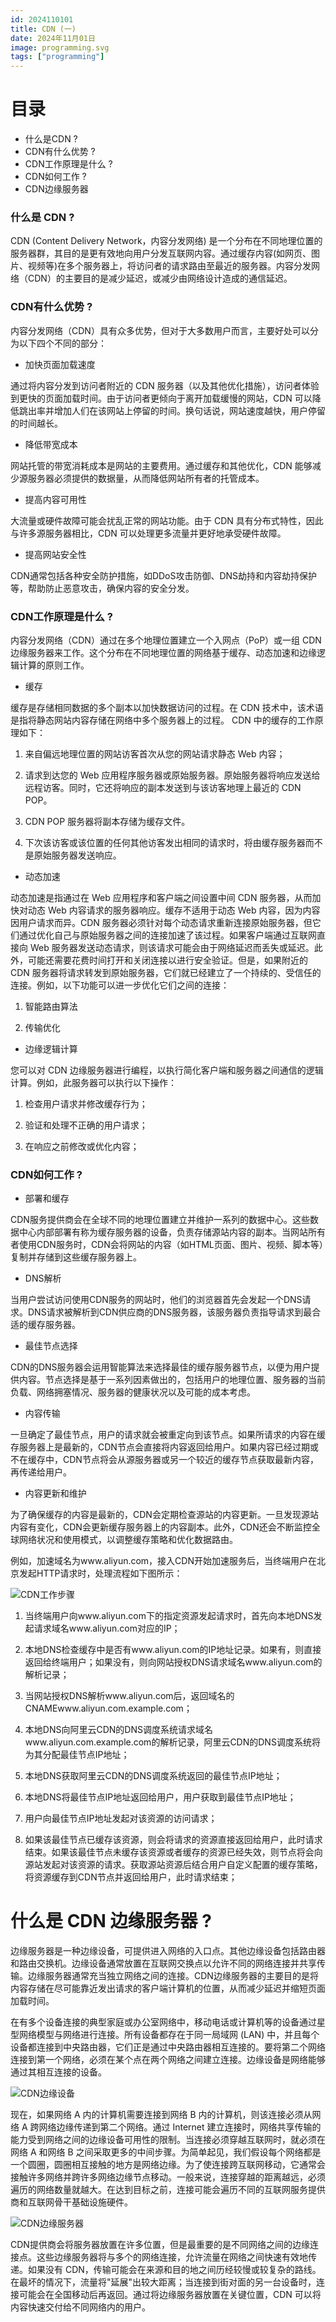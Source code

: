 ```yaml
---
id: 2024110101
title: CDN (一)
date: 2024年11月01日
image: programming.svg
tags: ["programming"]
---
```



# 目录

- 什么是CDN ? 
- CDN有什么优势 ? 
- CDN工作原理是什么 ? 
- CDN如何工作 ? 
- CDN边缘服务器



### 什么是 CDN ? 

CDN (Content Delivery Network，内容分发网络) 是一个分布在不同地理位置的服务器群，其目的是更有效地向用户分发互联网内容。通过缓存内容(如网页、图片、视频等)在多个服务器上，将访问者的请求路由至最近的服务器。内容分发网络（CDN）的主要目的是减少延迟，或减少由网络设计造成的通信延迟。


### CDN有什么优势 ? 

内容分发网络（CDN）具有众多优势，但对于大多数用户而言，主要好处可以分为以下四个不同的部分：

- 加快页面加载速度

 通过将内容分发到访问者附近的 CDN 服务器（以及其他优化措施），访问者体验到更快的页面加载时间。由于访问者更倾向于离开加载缓慢的网站，CDN 可以降低跳出率并增加人们在该网站上停留的时间。换句话说，网站速度越快，用户停留的时间越长。

- 降低带宽成本

网站托管的带宽消耗成本是网站的主要费用。通过缓存和其他优化，CDN 能够减少源服务器必须提供的数据量，从而降低网站所有者的托管成本。

- 提高内容可用性

大流量或硬件故障可能会扰乱正常的网站功能。由于 CDN 具有分布式特性，因此与许多源服务器相比，CDN 可以处理更多流量并更好地承受硬件故障。

- 提高网站安全性

CDN通常包括各种安全防护措施，如DDoS攻击防御、DNS劫持和内容劫持保护等，帮助防止恶意攻击，确保内容的安全分发。

### CDN工作原理是什么 ? 

内容分发网络（CDN）通过在多个地理位置建立一个入网点（PoP）或一组 CDN 边缘服务器来工作。这个分布在不同地理位置的网络基于缓存、动态加速和边缘逻辑计算的原则工作。

- 缓存

缓存是存储相同数据的多个副本以加快数据访问的过程。在 CDN 技术中，该术语是指将静态网站内容存储在网络中多个服务器上的过程。 CDN 中的缓存的工作原理如下：

1) 来自偏远地理位置的网站访客首次从您的网站请求静态 Web 内容；

2) 请求到达您的 Web 应用程序服务器或原始服务器。原始服务器将响应发送给远程访客。同时，它还将响应的副本发送到与该访客地理上最近的 CDN POP。

3) CDN POP 服务器将副本存储为缓存文件。

4) 下次该访客或该位置的任何其他访客发出相同的请求时，将由缓存服务器而不是原始服务器发送响应。 


- 动态加速

动态加速是指通过在 Web 应用程序和客户端之间设置中间 CDN 服务器，从而加快对动态 Web 内容请求的服务器响应。缓存不适用于动态 Web 内容，因为内容因用户请求而异。CDN 服务器必须针对每个动态请求重新连接原始服务器，但它们通过优化自己与原始服务器之间的连接加速了该过程。如果客户端通过互联网直接向 Web 服务器发送动态请求，则该请求可能会由于网络延迟而丢失或延迟。此外，可能还需要花费时间打开和关闭连接以进行安全验证。但是，如果附近的 CDN 服务器将请求转发到原始服务器，它们就已经建立了一个持续的、受信任的连接。例如，以下功能可以进一步优化它们之间的连接：

1) 智能路由算法

2) 传输优化

- 边缘逻辑计算

您可以对 CDN 边缘服务器进行编程，以执行简化客户端和服务器之间通信的逻辑计算。例如，此服务器可以执行以下操作：

1) 检查用户请求并修改缓存行为；

2) 验证和处理不正确的用户请求；

3) 在响应之前修改或优化内容；

### CDN如何工作 ? 

- 部署和缓存

CDN服务提供商会在全球不同的地理位置建立并维护一系列的数据中心。这些数据中心内部部署有称为缓存服务器的设备，负责存储源站内容的副本。当网站所有者使用CDN服务时，CDN会将网站的内容（如HTML页面、图片、视频、脚本等）复制并存储到这些缓存服务器上。

- DNS解析

当用户尝试访问使用CDN服务的网站时，他们的浏览器首先会发起一个DNS请求。DNS请求被解析到CDN供应商的DNS服务器，该服务器负责指导请求到最合适的缓存服务器。

- 最佳节点选择

CDN的DNS服务器会运用智能算法来选择最佳的缓存服务器节点，以便为用户提供内容。节点选择是基于一系列因素做出的，包括用户的地理位置、服务器的当前负载、网络拥塞情况、服务器的健康状况以及可能的成本考虑。

- 内容传输

一旦确定了最佳节点，用户的请求就会被重定向到该节点。如果所请求的内容在缓存服务器上是最新的，CDN节点会直接将内容返回给用户。如果内容已经过期或不在缓存中，CDN节点将会从源服务器或另一个较近的缓存节点获取最新内容，再传递给用户。

- 内容更新和维护

为了确保缓存的内容是最新的，CDN会定期检查源站的内容更新。一旦发现源站内容有变化，CDN会更新缓存服务器上的内容副本。此外，CDN还会不断监控全球网络状况和使用模式，以调整缓存策略和优化数据路由。

例如，加速域名为www.aliyun.com，接入CDN开始加速服务后，当终端用户在北京发起HTTP请求时，处理流程如下图所示：

![CDN工作步骤](/20241101CDN工作步骤.png)

1) 当终端用户向www.aliyun.com下的指定资源发起请求时，首先向本地DNS发起请求域名www.aliyun.com对应的IP；

2) 本地DNS检查缓存中是否有www.aliyun.com的IP地址记录。如果有，则直接返回给终端用户；如果没有，则向网站授权DNS请求域名www.aliyun.com的解析记录；

3) 当网站授权DNS解析www.aliyun.com后，返回域名的CNAMEwww.aliyun.com.example.com；

4) 本地DNS向阿里云CDN的DNS调度系统请求域名www.aliyun.com.example.com的解析记录，阿里云CDN的DNS调度系统将为其分配最佳节点IP地址；

5) 本地DNS获取阿里云CDN的DNS调度系统返回的最佳节点IP地址；

6) 本地DNS将最佳节点IP地址返回给用户，用户获取到最佳节点IP地址；

7) 用户向最佳节点IP地址发起对该资源的访问请求；

8) 如果该最佳节点已缓存该资源，则会将请求的资源直接返回给用户，此时请求结束。如果该最佳节点未缓存该资源或者缓存的资源已经失效，则节点将会向源站发起对该资源的请求。获取源站资源后结合用户自定义配置的缓存策略，将资源缓存到CDN节点并返回给用户，此时请求结束；


# 什么是 CDN 边缘服务器 ? 

边缘服务器是一种边缘设备，可提供进入网络的入口点。其他边缘设备包括路由器和路由交换机。边缘设备通常放置在互联网交换点以允许不同的网络连接并共享传输。边缘服务器通常充当独立网络之间的连接。CDN边缘服务器的主要目的是将内容存储在尽可能靠近发出请求的客户端计算机的位置，从而减少延迟并缩短页面加载时间。

在有多个设备连接的典型家庭或办公室网络中，移动电话或计算机等的设备通过星型网络模型与网络进行连接。所有设备都存在于同一局域网 (LAN) 中，并且每个设备都连接到中央路由器，它们正是通过中央路由器相互连接的。要将第二个网络连接到第一个网络，必须在某个点在两个网络之间建立连接。边缘设备是网络能够通过其相互连接的设备。

![CDN边缘设备](/20241101CDN边缘设备.png)

现在，如果网络 A 内的计算机需要连接到网络 B 内的计算机，则该连接必须从网络 A 跨网络边缘传递到第二个网络。通过 Internet 建立连接时，网络共享传输的能力受到网络之间的边缘设备可用性的限制。当连接必须穿越互联网时，就必须在网络 A 和网络 B 之间采取更多的中间步骤。为简单起见，我们假设每个网络都是一个圆圈，圆圈相互接触的地方是网络边缘。为了使连接跨互联网移动，它通常会接触许多网络并跨许多网络边缘节点移动。一般来说，连接穿越的距离越远，必须遍历的网络数量就越大。在达到目标之前，连接可能会遍历不同的互联网服务提供商和互联网骨干基础设施硬件。

![CDN边缘服务器](/20241101CDN边缘服务器.png)

CDN提供商会将服务器放置在许多位置，但是最重要的是不同网络之间的边缘连接点。这些边缘服务器将与多个的网络连接，允许流量在网络之间快速有效地传递。如果没有 CDN，传输可能会在来源和目的地之间历经较慢或较复杂的路线。在最坏的情况下，流量将"延展"出较大距离；当连接到街对面的另一台设备时，连接可能会在全国移动后再返回。通过将边缘服务器放置在关键位置，CDN 可以将内容快速交付给不同网络内的用户。
